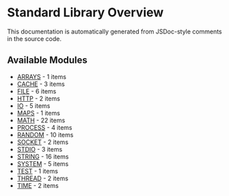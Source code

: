 # Standard Library Overview

This documentation is automatically generated from JSDoc-style comments in the source code.

## Available Modules

- [ARRAYS](arrays.md) - 1 items
- [CACHE](cache.md) - 3 items
- [FILE](file.md) - 6 items
- [HTTP](http.md) - 2 items
- [IO](io.md) - 5 items
- [MAPS](maps.md) - 1 items
- [MATH](math.md) - 22 items
- [PROCESS](process.md) - 4 items
- [RANDOM](random.md) - 10 items
- [SOCKET](socket.md) - 2 items
- [STDIO](stdio.md) - 3 items
- [STRING](string.md) - 16 items
- [SYSTEM](system.md) - 5 items
- [TEST](test.md) - 1 items
- [THREAD](thread.md) - 2 items
- [TIME](time.md) - 2 items
